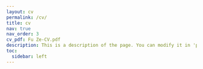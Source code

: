 ```yaml
---
layout: cv
permalink: /cv/
title: cv
nav: true
nav_order: 3
cv_pdf: Fu Ze-CV.pdf
description: This is a description of the page. You can modify it in 'pages/_cv.md'. You can also change or remove the top pdf download button.
toc:
  sidebar: left
---
```

